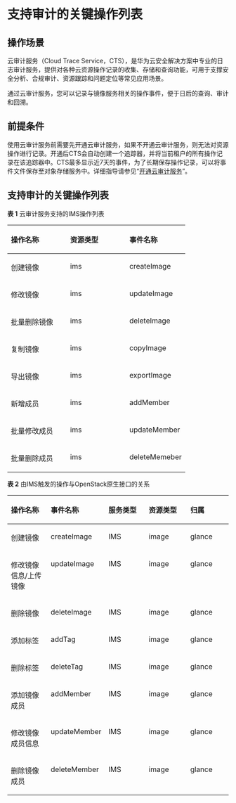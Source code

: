 # 支持审计的关键操作列表<a name="ims_01_0336"></a>

## 操作场景<a name="section02522272161"></a>

云审计服务（Cloud Trace Service，CTS），是华为云安全解决方案中专业的日志审计服务，提供对各种云资源操作记录的收集、存储和查询功能，可用于支撑安全分析、合规审计、资源跟踪和问题定位等常见应用场景。

通过云审计服务，您可以记录与镜像服务相关的操作事件，便于日后的查询、审计和回溯。

## 前提条件<a name="section2482163517458"></a>

使用云审计服务前需要先开通云审计服务，如果不开通云审计服务，则无法对资源操作进行记录。开通后CTS会自动创建一个追踪器，并将当前租户的所有操作记录在该追踪器中。CTS最多显示近7天的事件，为了长期保存操作记录，可以将事件文件保存至对象存储服务中。详细指导请参见“[开通云审计服务](https://support.huaweicloud.com/qs-cts/cts_02_0001.html)”。

## 支持审计的关键操作列表<a name="section1274894784719"></a>

**表 1**  云审计服务支持的IMS操作列表

<a name="table18512165315251"></a>
<table><thead align="left"><tr id="row5512185332511"><th class="cellrowborder" valign="top" width="33.333333333333336%" id="mcps1.2.4.1.1"><p id="p97712525261"><a name="p97712525261"></a><a name="p97712525261"></a>操作名称</p>
</th>
<th class="cellrowborder" valign="top" width="33.333333333333336%" id="mcps1.2.4.1.2"><p id="p877112524268"><a name="p877112524268"></a><a name="p877112524268"></a>资源类型</p>
</th>
<th class="cellrowborder" valign="top" width="33.333333333333336%" id="mcps1.2.4.1.3"><p id="p11771552182614"><a name="p11771552182614"></a><a name="p11771552182614"></a>事件名称</p>
</th>
</tr>
</thead>
<tbody><tr id="row1151205312250"><td class="cellrowborder" valign="top" width="33.333333333333336%" headers="mcps1.2.4.1.1 "><p id="p15212110175013"><a name="p15212110175013"></a><a name="p15212110175013"></a>创建镜像</p>
</td>
<td class="cellrowborder" valign="top" width="33.333333333333336%" headers="mcps1.2.4.1.2 "><p id="p2771125214265"><a name="p2771125214265"></a><a name="p2771125214265"></a>ims</p>
</td>
<td class="cellrowborder" valign="top" width="33.333333333333336%" headers="mcps1.2.4.1.3 "><p id="p4771115217264"><a name="p4771115217264"></a><a name="p4771115217264"></a>createImage</p>
</td>
</tr>
<tr id="row1551216538256"><td class="cellrowborder" valign="top" width="33.333333333333336%" headers="mcps1.2.4.1.1 "><p id="p6771165216266"><a name="p6771165216266"></a><a name="p6771165216266"></a>修改镜像</p>
</td>
<td class="cellrowborder" valign="top" width="33.333333333333336%" headers="mcps1.2.4.1.2 "><p id="p177711952182617"><a name="p177711952182617"></a><a name="p177711952182617"></a>ims</p>
</td>
<td class="cellrowborder" valign="top" width="33.333333333333336%" headers="mcps1.2.4.1.3 "><p id="p877145272610"><a name="p877145272610"></a><a name="p877145272610"></a>updateImage</p>
</td>
</tr>
<tr id="row14512155352513"><td class="cellrowborder" valign="top" width="33.333333333333336%" headers="mcps1.2.4.1.1 "><p id="p10771155222611"><a name="p10771155222611"></a><a name="p10771155222611"></a>批量删除镜像</p>
</td>
<td class="cellrowborder" valign="top" width="33.333333333333336%" headers="mcps1.2.4.1.2 "><p id="p77711252202619"><a name="p77711252202619"></a><a name="p77711252202619"></a>ims</p>
</td>
<td class="cellrowborder" valign="top" width="33.333333333333336%" headers="mcps1.2.4.1.3 "><p id="p7771205282615"><a name="p7771205282615"></a><a name="p7771205282615"></a>deleteImage</p>
</td>
</tr>
<tr id="row2512195312257"><td class="cellrowborder" valign="top" width="33.333333333333336%" headers="mcps1.2.4.1.1 "><p id="p1771752122617"><a name="p1771752122617"></a><a name="p1771752122617"></a>复制镜像</p>
</td>
<td class="cellrowborder" valign="top" width="33.333333333333336%" headers="mcps1.2.4.1.2 "><p id="p1077114524266"><a name="p1077114524266"></a><a name="p1077114524266"></a>ims</p>
</td>
<td class="cellrowborder" valign="top" width="33.333333333333336%" headers="mcps1.2.4.1.3 "><p id="p1977175220261"><a name="p1977175220261"></a><a name="p1977175220261"></a>copyImage</p>
</td>
</tr>
<tr id="row1751218537253"><td class="cellrowborder" valign="top" width="33.333333333333336%" headers="mcps1.2.4.1.1 "><p id="p677110521265"><a name="p677110521265"></a><a name="p677110521265"></a>导出镜像</p>
</td>
<td class="cellrowborder" valign="top" width="33.333333333333336%" headers="mcps1.2.4.1.2 "><p id="p1677145292614"><a name="p1677145292614"></a><a name="p1677145292614"></a>ims</p>
</td>
<td class="cellrowborder" valign="top" width="33.333333333333336%" headers="mcps1.2.4.1.3 "><p id="p4771152192612"><a name="p4771152192612"></a><a name="p4771152192612"></a>exportImage</p>
</td>
</tr>
<tr id="row9512135322513"><td class="cellrowborder" valign="top" width="33.333333333333336%" headers="mcps1.2.4.1.1 "><p id="p117711552132618"><a name="p117711552132618"></a><a name="p117711552132618"></a>新增成员</p>
</td>
<td class="cellrowborder" valign="top" width="33.333333333333336%" headers="mcps1.2.4.1.2 "><p id="p9771155262613"><a name="p9771155262613"></a><a name="p9771155262613"></a>ims</p>
</td>
<td class="cellrowborder" valign="top" width="33.333333333333336%" headers="mcps1.2.4.1.3 "><p id="p6771205216266"><a name="p6771205216266"></a><a name="p6771205216266"></a>addMember</p>
</td>
</tr>
<tr id="row251295315258"><td class="cellrowborder" valign="top" width="33.333333333333336%" headers="mcps1.2.4.1.1 "><p id="p13771205211264"><a name="p13771205211264"></a><a name="p13771205211264"></a>批量修改成员</p>
</td>
<td class="cellrowborder" valign="top" width="33.333333333333336%" headers="mcps1.2.4.1.2 "><p id="p777185292612"><a name="p777185292612"></a><a name="p777185292612"></a>ims</p>
</td>
<td class="cellrowborder" valign="top" width="33.333333333333336%" headers="mcps1.2.4.1.3 "><p id="p1677115214261"><a name="p1677115214261"></a><a name="p1677115214261"></a>updateMember</p>
</td>
</tr>
<tr id="row12512153102519"><td class="cellrowborder" valign="top" width="33.333333333333336%" headers="mcps1.2.4.1.1 "><p id="p1277125292618"><a name="p1277125292618"></a><a name="p1277125292618"></a>批量删除成员</p>
</td>
<td class="cellrowborder" valign="top" width="33.333333333333336%" headers="mcps1.2.4.1.2 "><p id="p5771952102611"><a name="p5771952102611"></a><a name="p5771952102611"></a>ims</p>
</td>
<td class="cellrowborder" valign="top" width="33.333333333333336%" headers="mcps1.2.4.1.3 "><p id="p1277110529266"><a name="p1277110529266"></a><a name="p1277110529266"></a>deleteMemeber</p>
</td>
</tr>
</tbody>
</table>

**表 2**  由IMS触发的操作与OpenStack原生接口的关系

<a name="table1166741020531"></a>
<table><thead align="left"><tr id="row766719105538"><th class="cellrowborder" valign="top" width="20%" id="mcps1.2.6.1.1"><p id="p4667410105313"><a name="p4667410105313"></a><a name="p4667410105313"></a>操作名称</p>
</th>
<th class="cellrowborder" valign="top" width="20%" id="mcps1.2.6.1.2"><p id="p186671310175315"><a name="p186671310175315"></a><a name="p186671310175315"></a>事件名称</p>
</th>
<th class="cellrowborder" valign="top" width="20%" id="mcps1.2.6.1.3"><p id="p566751095320"><a name="p566751095320"></a><a name="p566751095320"></a>服务类型</p>
</th>
<th class="cellrowborder" valign="top" width="20%" id="mcps1.2.6.1.4"><p id="p266716103533"><a name="p266716103533"></a><a name="p266716103533"></a>资源类型</p>
</th>
<th class="cellrowborder" valign="top" width="20%" id="mcps1.2.6.1.5"><p id="p6667310175312"><a name="p6667310175312"></a><a name="p6667310175312"></a>归属</p>
</th>
</tr>
</thead>
<tbody><tr id="row10667171016539"><td class="cellrowborder" valign="top" width="20%" headers="mcps1.2.6.1.1 "><p id="p15667161085311"><a name="p15667161085311"></a><a name="p15667161085311"></a>创建镜像</p>
</td>
<td class="cellrowborder" valign="top" width="20%" headers="mcps1.2.6.1.2 "><p id="p126671810175317"><a name="p126671810175317"></a><a name="p126671810175317"></a>createImage</p>
</td>
<td class="cellrowborder" valign="top" width="20%" headers="mcps1.2.6.1.3 "><p id="p1066711015534"><a name="p1066711015534"></a><a name="p1066711015534"></a>IMS</p>
</td>
<td class="cellrowborder" valign="top" width="20%" headers="mcps1.2.6.1.4 "><p id="p18667310115316"><a name="p18667310115316"></a><a name="p18667310115316"></a>image</p>
</td>
<td class="cellrowborder" valign="top" width="20%" headers="mcps1.2.6.1.5 "><p id="p0668181085317"><a name="p0668181085317"></a><a name="p0668181085317"></a>glance</p>
</td>
</tr>
<tr id="row126688109536"><td class="cellrowborder" valign="top" width="20%" headers="mcps1.2.6.1.1 "><p id="p0668171010530"><a name="p0668171010530"></a><a name="p0668171010530"></a>修改镜像信息/上传镜像</p>
</td>
<td class="cellrowborder" valign="top" width="20%" headers="mcps1.2.6.1.2 "><p id="p1666816108532"><a name="p1666816108532"></a><a name="p1666816108532"></a>updateImage</p>
</td>
<td class="cellrowborder" valign="top" width="20%" headers="mcps1.2.6.1.3 "><p id="p15668111011537"><a name="p15668111011537"></a><a name="p15668111011537"></a>IMS</p>
</td>
<td class="cellrowborder" valign="top" width="20%" headers="mcps1.2.6.1.4 "><p id="p466841011538"><a name="p466841011538"></a><a name="p466841011538"></a>image</p>
</td>
<td class="cellrowborder" valign="top" width="20%" headers="mcps1.2.6.1.5 "><p id="p1266810103532"><a name="p1266810103532"></a><a name="p1266810103532"></a>glance</p>
</td>
</tr>
<tr id="row17668810125316"><td class="cellrowborder" valign="top" width="20%" headers="mcps1.2.6.1.1 "><p id="p136683105534"><a name="p136683105534"></a><a name="p136683105534"></a>删除镜像</p>
</td>
<td class="cellrowborder" valign="top" width="20%" headers="mcps1.2.6.1.2 "><p id="p1566891065314"><a name="p1566891065314"></a><a name="p1566891065314"></a>deleteImage</p>
</td>
<td class="cellrowborder" valign="top" width="20%" headers="mcps1.2.6.1.3 "><p id="p14668201085318"><a name="p14668201085318"></a><a name="p14668201085318"></a>IMS</p>
</td>
<td class="cellrowborder" valign="top" width="20%" headers="mcps1.2.6.1.4 "><p id="p1566817105533"><a name="p1566817105533"></a><a name="p1566817105533"></a>image</p>
</td>
<td class="cellrowborder" valign="top" width="20%" headers="mcps1.2.6.1.5 "><p id="p666851085315"><a name="p666851085315"></a><a name="p666851085315"></a>glance</p>
</td>
</tr>
<tr id="row4668610155315"><td class="cellrowborder" valign="top" width="20%" headers="mcps1.2.6.1.1 "><p id="p1668121085315"><a name="p1668121085315"></a><a name="p1668121085315"></a>添加标签</p>
</td>
<td class="cellrowborder" valign="top" width="20%" headers="mcps1.2.6.1.2 "><p id="p2066801010537"><a name="p2066801010537"></a><a name="p2066801010537"></a>addTag</p>
</td>
<td class="cellrowborder" valign="top" width="20%" headers="mcps1.2.6.1.3 "><p id="p7668121065317"><a name="p7668121065317"></a><a name="p7668121065317"></a>IMS</p>
</td>
<td class="cellrowborder" valign="top" width="20%" headers="mcps1.2.6.1.4 "><p id="p8668191045317"><a name="p8668191045317"></a><a name="p8668191045317"></a>image</p>
</td>
<td class="cellrowborder" valign="top" width="20%" headers="mcps1.2.6.1.5 "><p id="p1566815108535"><a name="p1566815108535"></a><a name="p1566815108535"></a>glance</p>
</td>
</tr>
<tr id="row1966816105536"><td class="cellrowborder" valign="top" width="20%" headers="mcps1.2.6.1.1 "><p id="p166812103539"><a name="p166812103539"></a><a name="p166812103539"></a>删除标签</p>
</td>
<td class="cellrowborder" valign="top" width="20%" headers="mcps1.2.6.1.2 "><p id="p1866841010534"><a name="p1866841010534"></a><a name="p1866841010534"></a>deleteTag</p>
</td>
<td class="cellrowborder" valign="top" width="20%" headers="mcps1.2.6.1.3 "><p id="p1566811025315"><a name="p1566811025315"></a><a name="p1566811025315"></a>IMS</p>
</td>
<td class="cellrowborder" valign="top" width="20%" headers="mcps1.2.6.1.4 "><p id="p116681210125313"><a name="p116681210125313"></a><a name="p116681210125313"></a>image</p>
</td>
<td class="cellrowborder" valign="top" width="20%" headers="mcps1.2.6.1.5 "><p id="p19668710175319"><a name="p19668710175319"></a><a name="p19668710175319"></a>glance</p>
</td>
</tr>
<tr id="row2066816104532"><td class="cellrowborder" valign="top" width="20%" headers="mcps1.2.6.1.1 "><p id="p5668181019536"><a name="p5668181019536"></a><a name="p5668181019536"></a>添加镜像成员</p>
</td>
<td class="cellrowborder" valign="top" width="20%" headers="mcps1.2.6.1.2 "><p id="p966812104534"><a name="p966812104534"></a><a name="p966812104534"></a>addMember</p>
</td>
<td class="cellrowborder" valign="top" width="20%" headers="mcps1.2.6.1.3 "><p id="p4668510115310"><a name="p4668510115310"></a><a name="p4668510115310"></a>IMS</p>
</td>
<td class="cellrowborder" valign="top" width="20%" headers="mcps1.2.6.1.4 "><p id="p2668810115314"><a name="p2668810115314"></a><a name="p2668810115314"></a>image</p>
</td>
<td class="cellrowborder" valign="top" width="20%" headers="mcps1.2.6.1.5 "><p id="p36681210165317"><a name="p36681210165317"></a><a name="p36681210165317"></a>glance</p>
</td>
</tr>
<tr id="row1224017382558"><td class="cellrowborder" valign="top" width="20%" headers="mcps1.2.6.1.1 "><p id="p32402386552"><a name="p32402386552"></a><a name="p32402386552"></a>修改镜像成员信息</p>
</td>
<td class="cellrowborder" valign="top" width="20%" headers="mcps1.2.6.1.2 "><p id="p924010382552"><a name="p924010382552"></a><a name="p924010382552"></a>updateMember</p>
</td>
<td class="cellrowborder" valign="top" width="20%" headers="mcps1.2.6.1.3 "><p id="p192401338175520"><a name="p192401338175520"></a><a name="p192401338175520"></a>IMS</p>
</td>
<td class="cellrowborder" valign="top" width="20%" headers="mcps1.2.6.1.4 "><p id="p1240173815517"><a name="p1240173815517"></a><a name="p1240173815517"></a>image</p>
</td>
<td class="cellrowborder" valign="top" width="20%" headers="mcps1.2.6.1.5 "><p id="p424053885513"><a name="p424053885513"></a><a name="p424053885513"></a>glance</p>
</td>
</tr>
<tr id="row0240538185512"><td class="cellrowborder" valign="top" width="20%" headers="mcps1.2.6.1.1 "><p id="p1524043819554"><a name="p1524043819554"></a><a name="p1524043819554"></a>删除镜像成员</p>
</td>
<td class="cellrowborder" valign="top" width="20%" headers="mcps1.2.6.1.2 "><p id="p72403389559"><a name="p72403389559"></a><a name="p72403389559"></a>deleteMember</p>
</td>
<td class="cellrowborder" valign="top" width="20%" headers="mcps1.2.6.1.3 "><p id="p52403384551"><a name="p52403384551"></a><a name="p52403384551"></a>IMS</p>
</td>
<td class="cellrowborder" valign="top" width="20%" headers="mcps1.2.6.1.4 "><p id="p1240113875517"><a name="p1240113875517"></a><a name="p1240113875517"></a>image</p>
</td>
<td class="cellrowborder" valign="top" width="20%" headers="mcps1.2.6.1.5 "><p id="p324063835519"><a name="p324063835519"></a><a name="p324063835519"></a>glance</p>
</td>
</tr>
</tbody>
</table>

